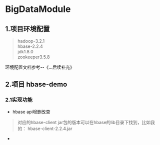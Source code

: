 # BigDataModule
## 1.项目环境配置
>hadoop-3.2.1  
>hbase-2.2.4  
>jdk1.8.0  
>zookeeper3.5.8  

环境配置文档参考--《...后续补充》 
## 2.项目 hbase-demo
### 2.1实现功能
* hbase api增删改查  
>对应的hbase-client jar包的版本可以在hbase的lib目录下找到，比如我的： hbase-client-2.2.4.jar
* 

